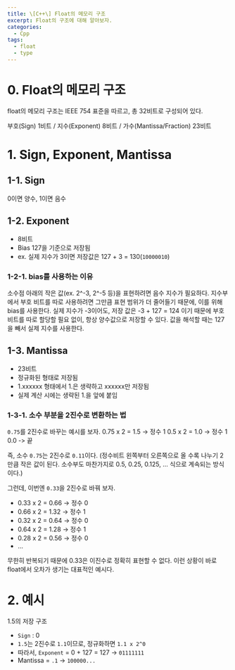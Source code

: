 ```yaml
---
title: \[C++\] Float의 메모리 구조
excerpt: Float의 구조에 대해 알아보자.
categories:
  - Cpp
tags:
  - float
  - type
---
```


# 0. Float의 메모리 구조

float의 메모리 구조는 IEEE 754 표준을 따르고, 총 32비트로 구성되어 있다.

부호(Sign) 1비트 / 지수(Exponent) 8비트 / 가수(Mantissa/Fraction) 23비트

# 1. Sign, Exponent, Mantissa

## 1-1. Sign
0이면 양수, 1이면 음수

## 1-2. Exponent
- 8비트
- Bias 127을 기준으로 저장됨
- ex. 실제 지수가 3이면 저장값은 127 + 3 = 130(`10000010`)

### 1-2-1. bias를 사용하는 이유
소수점 아래의 작은 값(ex. 2^-3, 2^-5 등)을 표현하려면 음수 지수가 필요하다.
지수부에서 부호 비트를 따로 사용하려면 그만큼 표현 범위가 더 줄어들기 때문에, 이를 위해 bias를 사용한다.
실제 지수가 -3이어도, 저장 값은 -3 + 127 = 124 이기 때문에 부호 비트를 따로 할당할 필요 없이, 항상 양수값으로 저장할 수 있다. 값을 해석할 때는 127을 빼서 실제 지수를 사용한다.

## 1-3. Mantissa
- 23비트
- 정규화된 형태로 저장됨
- 1.xxxxxx 형태에서 1.은 생략하고 xxxxxx만 저장됨
- 실제 계산 시에는 생략된 1.을 앞에 붙임

### 1-3-1. 소수 부분을 2진수로 변환하는 법
`0.75`를 2진수로 바꾸는 예시를 보자.
0.75 x 2 = 1.5 -> 정수 1
0.5 x 2 = 1.0 -> 정수 1
0.0 -> 끝

즉, 소수 `0.75`는 2진수로 `0.11`이다.
(정수비트 왼쪽부터 오른쪽으로 올 수록 나누기 2만큼 작은 값이 된다. 소수부도 마찬가지로 0.5, 0.25, 0.125, ... 식으로 계속되는 방식이다.)

그런데, 이번엔 `0.33`을 2진수로 바꿔 보자.

- 0.33 x 2 = 0.66 -> 정수 0
- 0.66 x 2 = 1.32 -> 정수 1
- 0.32 x 2 = 0.64 -> 정수 0
- 0.64 x 2 = 1.28 -> 정수 1
- 0.28 x 2 = 0.56 -> 정수 0
- ...

무한히 반복되기 때문에 0.33은 이진수로 정확히 표현할 수 없다. 이런 상황이 바로 float에서 오차가 생기는 대표적인 예시다.

# 2. 예시

1.5의 저장 구조
- `Sign` : 0
- `1.5`는 2진수로 `1.1`이므로, 정규화하면 `1.1 x 2^0`
- 따라서, `Exponent` = 0 + 127 = 127 -> `01111111`
- Mantissa = `.1` -> `100000...`

